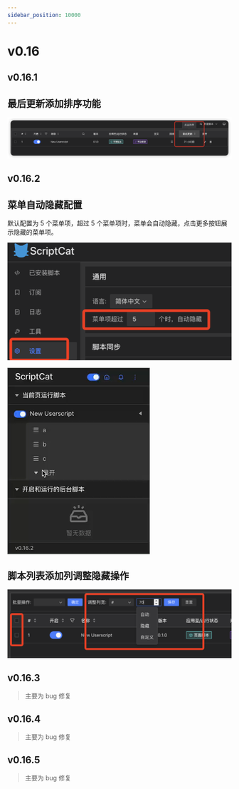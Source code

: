 ```yaml
---
sidebar_position: 10000
---
```


# v0.16

## v0.16.1

## 最后更新添加排序功能

![image-20240423113515332](img/v0.16.assets/image-20240423113515332.png)

## v0.16.2

## 菜单自动隐藏配置

默认配置为 5 个菜单项，超过 5 个菜单项时，菜单会自动隐藏，点击更多按钮展示隐藏的菜单项。

![alt text](img/README.assets/setting.png)

![iShot_2024-04-23_11.14.37](img/README.assets/iShot_2024-04-23_11.14.37.gif)

## 脚本列表添加列调整隐藏操作

![image-20240423111623608](img/README.assets/image-20240423111623608.png)

## v0.16.3

> 主要为 bug 修复

## v0.16.4

> 主要为 bug 修复

## v0.16.5

> 主要为 bug 修复

